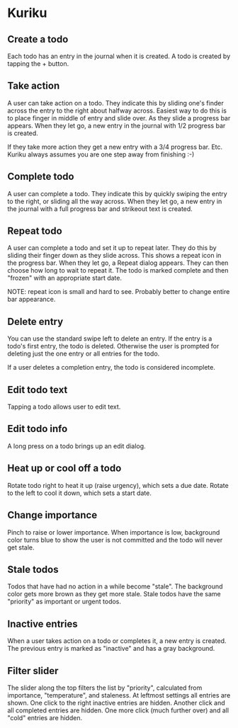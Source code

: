 Kuriku
======

Create a todo
-------------
Each todo has an entry in the journal when it is created. A todo is created by tapping the + button.

Take action
-----------
A user can take action on a todo. They indicate this by sliding one's finder across the entry to the right about halfway across. Easiest way to do this is to place finger in middle of entry and slide over. As they slide a progress bar appears. When they let go, a new entry in the journal with 1/2 progress bar is created.

If they take more action they get a new entry with a 3/4 progress bar. Etc. Kuriku always assumes you are one step away from finishing :-)

Complete todo
-------------
A user can complete a todo. They indicate this by quickly swiping the entry to the right, or sliding all the way across. When they let go, a new entry in the journal with a full progress bar and strikeout text is created.

Repeat todo
-----------
A user can complete a todo and set it up to repeat later. They do this by sliding their finger down as they slide across. This shows a repeat icon in the progress bar. When they let go, a Repeat dialog appears. They can then choose how long to wait to repeat it. The todo is marked complete and then "frozen" with an appropriate start date.

NOTE: repeat icon is small and hard to see. Probably better to change entire bar appearance.

Delete entry
------------
You can use the standard swipe left to delete an entry. If the entry is a todo's first entry, the todo is deleted. Otherwise the user is prompted for deleting just the one entry or all entries for the todo.

If a user deletes a completion entry, the todo is considered incomplete.

Edit todo text
--------------
Tapping a todo allows user to edit text.

Edit todo info
--------------
A long press on a todo brings up an edit dialog.

Heat up or cool off a todo
--------------------------
Rotate todo right to heat it up (raise urgency), which sets a due date. Rotate to the left to cool it down, which sets a start date.

Change importance
-----------------
Pinch to raise or lower importance. When importance is low, background color turns blue to show the user is not committed and the todo will never get stale.

Stale todos
-----------
Todos that have had no action in a while become "stale". The background color gets more brown as they get more stale. Stale todos have the same "priority" as important or urgent todos.

Inactive entries
----------------
When a user takes action on a todo or completes it, a new entry is created. The previous entry is marked as "inactive" and has a gray background.

Filter slider
-------------
The slider along the top filters the list by "priority", calculated from importance, "temperature", and staleness. At leftmost settings all entries are shown. One click to the right inactive entries are hidden. Another click and all completed entries are hidden. One more click (much further over) and all "cold" entries are hidden.




